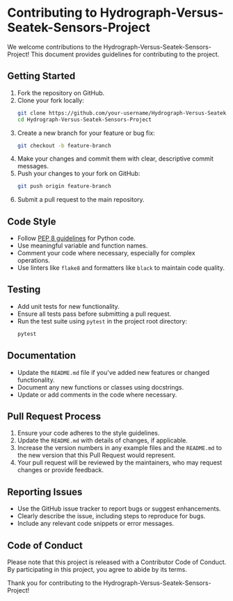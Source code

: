 # Contributing to Hydrograph-Versus-Seatek-Sensors-Project

We welcome contributions to the Hydrograph-Versus-Seatek-Sensors-Project! This document provides guidelines for contributing to the project.

## Getting Started

1. Fork the repository on GitHub.
2. Clone your fork locally:
    ```bash
    git clone https://github.com/your-username/Hydrograph-Versus-Seatek-Sensors-Project.git
    cd Hydrograph-Versus-Seatek-Sensors-Project
    ```
3. Create a new branch for your feature or bug fix:
    ```bash
    git checkout -b feature-branch
    ```
4. Make your changes and commit them with clear, descriptive commit messages.
5. Push your changes to your fork on GitHub:
    ```bash
    git push origin feature-branch
    ```
6. Submit a pull request to the main repository.

## Code Style

- Follow [PEP 8 guidelines](https://www.python.org/dev/peps/pep-0008/) for Python code.
- Use meaningful variable and function names.
- Comment your code where necessary, especially for complex operations.
- Use linters like `flake8` and formatters like `black` to maintain code quality.

## Testing

- Add unit tests for new functionality.
- Ensure all tests pass before submitting a pull request.
- Run the test suite using `pytest` in the project root directory:
    ```bash
    pytest
    ```

## Documentation

- Update the `README.md` file if you've added new features or changed functionality.
- Document any new functions or classes using docstrings.
- Update or add comments in the code where necessary.

## Pull Request Process

1. Ensure your code adheres to the style guidelines.
2. Update the `README.md` with details of changes, if applicable.
3. Increase the version numbers in any example files and the `README.md` to the new version that this Pull Request would represent.
4. Your pull request will be reviewed by the maintainers, who may request changes or provide feedback.

## Reporting Issues

- Use the GitHub issue tracker to report bugs or suggest enhancements.
- Clearly describe the issue, including steps to reproduce for bugs.
- Include any relevant code snippets or error messages.

## Code of Conduct

Please note that this project is released with a Contributor Code of Conduct. By participating in this project, you agree to abide by its terms.

Thank you for contributing to the Hydrograph-Versus-Seatek-Sensors-Project!
